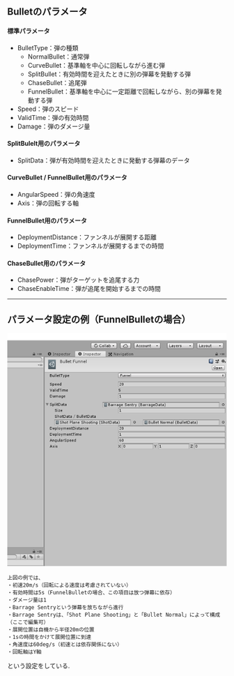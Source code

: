 ## Bulletのパラメータ
#### 標準パラメータ
- BulletType：弾の種類
  - NormalBullet：通常弾
  - CurveBullet：基準軸を中心に回転しながら進む弾
  - SplitBullet：有効時間を迎えたときに別の弾幕を発動する弾
  - ChaseBullet：追尾弾
  - FunnelBullet：基準軸を中心に一定距離で回転しながら、別の弾幕を発動する弾
- Speed：弾のスピード
- ValidTime：弾の有効時間
- Damage：弾のダメージ量

#### SplitBulelt用のパラメータ
- SplitData：弾が有効時間を迎えたときに発動する弾幕のデータ

#### CurveBullet / FunnelBullet用のパラメータ
- AngularSpeed：弾の角速度
- Axis：弾の回転する軸

#### FunnelBullet用のパラメータ
- DeploymentDistance：ファンネルが展開する距離
- DeploymentTime：ファンネルが展開するまでの時間

#### ChaseBullet用のパラメータ
- ChasePower：弾がターゲットを追尾する力
- ChaseEnableTime：弾が追尾を開始するまでの時間

***

## パラメータ設定の例（FunnelBulletの場合）
![SetBulletParameter.png](./Images/SetBulletParameter.png)<br>
```
上図の例では、
・初速20m/s（回転による速度は考慮されていない）
・有効時間は5s（FunnelBulletの場合、この項目は放つ弾幕に依存）
・ダメージ量は1
・Barrage Sentryという弾幕を放ちながら進行
・Barrage Sentryは、「Shot Plane Shooting」と「Bullet Normal」によって構成（ここで編集可）
・展開位置は自機から半径20mの位置
・1sの時間をかけて展開位置に到達
・角速度は60deg/s（初速とは依存関係にない）
・回転軸はY軸
```
という設定をしている.<br>
